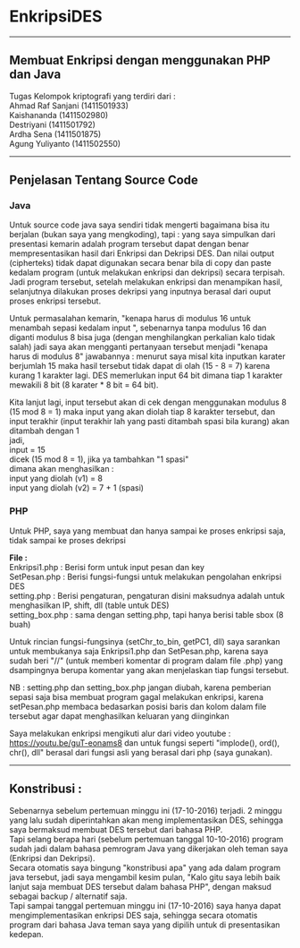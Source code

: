 # EnkripsiDES
---------------------------------------------------------------------------------------------------------------
Membuat Enkripsi dengan menggunakan PHP dan Java
---------------------------------------------------------------------------------------------------------------
Tugas Kelompok kriptografi yang terdiri dari :<br />
Ahmad Raf Sanjani (1411501933)<br />
Kaishananda (1411502980)<br />
Destriyani (1411501792)<br />
Ardha Sena (1411501875)<br />
Agung Yuliyanto (1411502550)<br />

---------------------------------------------------------------------------------------------------------------
Penjelasan Tentang Source Code
---------------------------------------------------------------------------------------------------------------
<h3>Java</h3>
Untuk source code java saya sendiri tidak mengerti bagaimana bisa itu berjalan 
(bukan saya yang mengkoding), tapi :
yang saya simpulkan dari presentasi kemarin adalah program tersebut dapat dengan benar
mempresentasikan hasil dari Enkripsi dan Dekripsi DES.
Dan nilai output (cipherteks) tidak dapat digunakan secara benar bila di copy dan paste
kedalam program (untuk melakukan enkripsi dan dekripsi) secara terpisah.
Jadi program tersebut, setelah melakukan enkripsi dan menampikan hasil, selanjutnya
dilakukan proses dekripsi yang inputnya berasal dari ouput proses enkripsi tersebut.

Untuk permasalahan kemarin, "kenapa harus di modulus 16 untuk menambah sepasi kedalam 
input ", sebenarnya tanpa modulus 16 dan diganti modulus 8 bisa juga (dengan menghilangkan
perkalian kalo tidak salah)
jadi saya akan mengganti pertanyaan tersebut menjadi "kenapa harus di modulus 8"
jawabannya :
menurut saya misal kita inputkan karater berjumlah 15
maka hasil tersebut tidak dapat di olah (15 - 8 = 7) karena kurang 1 karakter lagi.
DES memerlukan input 64 bit dimana tiap 1 karakter mewakili 8 bit (8 karater * 8 bit = 64 bit).

Kita lanjut lagi, input tersebut akan di cek dengan menggunakan modulus 8 (15 mod 8 = 1) maka
input yang akan diolah tiap 8 karakter tersebut, dan input terakhir (input terakhir lah yang pasti
ditambah spasi bila kurang) akan ditambah dengan 1<br />
jadi,<br />
input = 15<br />
dicek (15 mod 8 = 1), jika ya tambahkan "1 spasi"<br />
dimana akan menghasilkan :<br />
input yang diolah (v1) = 8<br />
input yang diolah (v2) = 7 + 1 (spasi)<br />

<h3>PHP</h3>
Untuk PHP, saya yang membuat dan hanya sampai ke proses enkripsi saja, tidak sampai ke proses dekripsi

<b>File :</b><br />
Enkripsi1.php : Berisi form untuk input pesan dan key<br />
SetPesan.php : Berisi fungsi-fungsi untuk melakukan pengolahan enkripsi DES<br />
setting.php : Berisi pengaturan, pengaturan disini maksudnya adalah untuk menghasilkan IP, shift, dll
              (table untuk DES)
<br />setting_box.php : sama dengan setting.php, tapi hanya berisi table sbox (8 buah)<br />

Untuk rincian fungsi-fungsinya (setChr_to_bin, getPC1, dll) saya sarankan untuk membukanya saja
Enkripsi1.php dan SetPesan.php, karena saya sudah beri "//" (untuk memberi komentar di program dalam file .php) 
yang dsampingnya berupa komentar yang akan menjelaskan tiap fungsi tersebut.

NB : setting.php dan setting_box.php jangan diubah, karena pemberian sepasi saja bisa membuat program
     gagal melakukan enkripsi, karena setPesan.php membaca bedasarkan posisi baris dan kolom dalam file 
     tersebut agar dapat menghasilkan keluaran yang diinginkan

Saya melakukan enkripsi mengikuti alur dari video youtube : https://youtu.be/guT-eonams8 dan untuk fungsi
seperti "implode(), ord(), chr(), dll" berasal dari fungsi asli yang berasal dari php (saya gunakan).


---------------------------------------------------------------------------------------------------------------
Konstribusi :
---------------------------------------------------------------------------------------------------------------
Sebenarnya sebelum pertemuan minggu ini (17-10-2016) terjadi. 2 minggu yang lalu sudah diperintahkan akan meng
implementasikan DES, sehingga saya bermaksud membuat DES tersebut dari bahasa PHP.<br />
Tapi selang berapa hari (sebelum pertemuan tanggal 10-10-2016) program sudah jadi dalam bahasa pemrogram Java 
yang dikerjakan oleh teman saya (Enkripsi dan Dekripsi).<br />
Secara otomatis saya bingung "konstribusi apa" yang ada dalam program java tersebut, jadi saya mengambil kesim
pulan, "Kalo gitu saya lebih baik lanjut saja membuat DES tersebut dalam bahasa PHP", dengan maksud sebagai
backup / alternatif saja.<br />
Tapi sampai tanggal pertemuan minggu ini (17-10-2016) saya hanya dapat mengimplementasikan enkripsi DES saja, 
sehingga secara otomatis program dari bahasa Java teman saya yang dipilih untuk di presentasikan kedepan.
